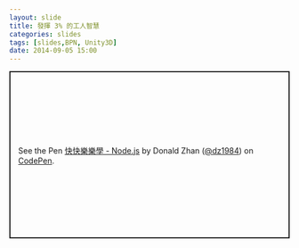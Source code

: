 ```yaml
---
layout: slide
title: 發揮 3% 的工人智慧
categories: slides
tags: [slides,BPN, Unity3D]
date: 2014-09-05 15:00
---
```

<p class="codepen" data-height="300" data-default-tab="result" data-slug-hash="ZEaPJRN" data-user="dz1984" style="height: 300px; box-sizing: border-box; display: flex; align-items: center; justify-content: center; border: 2px solid; margin: 1em 0; padding: 1em;">
  <span>See the Pen <a href="https://codepen.io/dz1984/pen/ZEaPJRN">
  快快樂樂學 - Node.js</a> by Donald Zhan (<a href="https://codepen.io/dz1984">@dz1984</a>)
  on <a href="https://codepen.io">CodePen</a>.</span>
</p>
<script async src="https://cpwebassets.codepen.io/assets/embed/ei.js"></script>